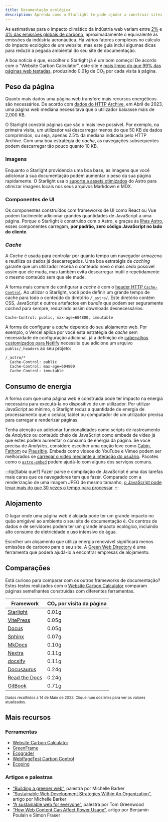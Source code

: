 ```yaml
---
title: Documentação ecológica
description: Aprenda como o Starlight te pode ajudar a construir sites de documentação mais ecológicos e reduzir a pegada de carbono.
---
```


As estimativas para o impacto climático da indústria web variam entre [2%][sf] e [4% das emissões globais de carbono][bbc], aproximadamente o equivalente às emissões da indústria aeronáutica.
Há vários fatores complexos no cálculo do impacto ecológico de um website, mas este guia inclui algumas dicas para reduzir a pegada ambiental do seu site de documentação.

A boa noticía é que, escolher o Starlight já é um bom começo!
De acordo com o "Website Carbon Calculator", este site é [mais limpo do que 99% das páginas web testadas][sl-carbon], produzindo 0.01g de CO₂ por cada visita à página.

## Peso da página

Quanto mais dados uma página web transfere mais recursos energéticos são necessários.
De acordo com [dados do HTTP Archive][http], em Abril de 2023, uma página web mediana necessitava que o utilizador baixasse mais de 2,000 KB.

O Starlight constrói páginas que são o mais leve possível.
Por exemplo, na primeira visita, um utilizador vai descarregar menos do que 50 KB de dados comprimidos, ou seja, apenas 2.5% da mediana indicada pelo HTTP Archive.
Com uma boa estratégia de _cache_, as navegações subsequentes podem descarregar tão pouco quanto 10 KB.

### Imagens
Enquanto o Starlight providencia uma boa base, as imagens que você adicionar à sua documentação podem aumentar o peso da sua página rapidamente.
O Starlight usa o [suporte a assets otimizados][assets] do Astro para otimizar imagens locais nos seus arquivos Markdown e MDX.

### Componentes de UI

Os componentes construídos com frameworks de UI como React ou Vue podem facilmente adicionar grandes quantidades de JavaScript a uma página.
Porque o Starlight é construído com o Astro, e graças às [Ilhas Astro][islands], esses componentes carregam, **por padrão, zero código JavaScript no lado do cliente**.

### _Cache_

A _Cache_ é usada para controlar por quanto tempo um navegador armazena e reutiliza os dados já descarregados.
Uma boa estratégia de _caching_ garante que um utilizador receba o conteúdo novo o mais cedo possível assim que ele muda, mas também evita descarregar inutil e repetidamente o mesmo conteúdo sem que ele mude.

A forma mais comum de configurar a _cache_ é com o [header HTTP `Cache-Control`][cache].
Ao utilizar o Starlight, você pode definir um grande tempo de cache para todo o conteúdo do diretório `/_astro/`.
Este diretório contém CSS, JavaScript e outros artefactos em _bundle_ que podem ser seguramente _cached_ para sempre, reduzindo assim downloads desnecessários:

```
Cache-Control: public, max-age=604800, immutable
```

A forma de configurar a _cache_ depende do seu alojamento web. Por exemplo, o Vercel aplica por você esta estratégia de _cache_ sem necessidade de configuração adicional, já a definição de [cabeçalhos customizados para Netlify][ntl-headers] necessita que adicione um arquivo `public/_headers` ao seu projeto:

```
/_astro/*
  Cache-Control: public
  Cache-Control: max-age=604800
  Cache-Control: immutable
```

[cache]: https://csswizardry.com/2019/03/cache-control-for-civilians/
[ntl-headers]: https://docs.netlify.com/routing/headers/

## Consumo de energia

A forma com que uma página web é construída pode ter impacto na energia necessária para executá-la no dispositivo de um utilizador.
Por utilizar JavaScript ao mínimo, o Starlight reduz a quantidade de energia de processamento que o celular, tablet ou computador de um utilizador precisa para carregar e renderizar páginas.

Tenha atenção ao adicionar funcionalidades como scripts de rastreamento de _Analytics_ ou conteúdo cheio de JavaScript como embeds de vídeo já que estes podem aumentar o consumo de energia da página.
Se você precisa de _Analytics_, considere escolher uma opção leve como [Cabin][cabin], [Fathom][fathom] ou [Plausible][plausible].
Embeds como vídeos do YouTube e Vimeo podem ser melhorados se [carregar o vídeo mediante a interação do usuário][lazy-video].
Pacotes como o [`astro-embed`][embed] podem ajudá-lo com alguns dos serviços comuns.

:::tip[Sabia que?]
Fazer parse e compilação de JavaScript é uma das tarefas mais caras que os navegadores tem que fazer.
Comparado com a renderização de uma imagem JPEG de mesmo tamanho, [o JavaScript pode levar mais do que 30 vezes o tempo para processar][cost-of-js].
:::

[cabin]: https://withcabin.com/
[fathom]: https://usefathom.com/
[plausible]: https://plausible.io/
[lazy-video]: https://web.dev/iframe-lazy-loading/
[embed]: https://www.npmjs.com/package/astro-embed
[cost-of-js]: https://medium.com/dev-channel/the-cost-of-javascript-84009f51e99e

## Alojamento

O lugar onde uma página web é alojada pode ter um grande impacto no quão amigável ao ambiente o seu site de documentação é.
Os centros de dados e de servidores podem ter um grande impacto ecológico, incluindo alto consumo de eletricidade e uso intensivo de água.

Escolher um alojamento que utiliza energia renovável significará menos emissões de carbono para o seu site. A [Green Web Directory][gwb] é uma ferramenta que poderá ajudá-lo a encontrar empresas de alojamento.

[gwb]: https://www.thegreenwebfoundation.org/directory/

## Comparações

Está curioso para comparar com os outros frameworks de documentação?
Estes testes realizados com o [Website Carbon Calculator][wcc] comparam páginas semelhantes construídas com diferentes ferramentas.

| Framework                   | CO₂ por visita da página |
| --------------------------- | ------------------------ |
| [Starlight][sl-carbon]      | 0.01g                    |
| [VitePress][vp-carbon]      | 0.05g                    |
| [Docus][dc-carbon]          | 0.05g                    |
| [Sphinx][sx-carbon]         | 0.07g                    |
| [MkDocs][mk-carbon]         | 0.10g                    |
| [Nextra][nx-carbon]         | 0.11g                    |
| [docsify][dy-carbon]        | 0.11g                    |
| [Docusaurus][ds-carbon]     | 0.24g                    |
| [Read the Docs][rtd-carbon] | 0.24g                    |
| [GitBook][gb-carbon]        | 0.71g                    |

<small>Dados recolhidos a 14 de Maio de 2023. Clique num dos links para ver os valores atualizados.</small>

[sl-carbon]: https://www.websitecarbon.com/website/starlight-astro-build-getting-started/
[vp-carbon]: https://www.websitecarbon.com/website/vitepress-dev-guide-what-is-vitepress/
[dc-carbon]: https://www.websitecarbon.com/website/docus-dev-introduction-getting-started/
[sx-carbon]: https://www.websitecarbon.com/website/sphinx-doc-org-en-master-usage-quickstart-html/
[mk-carbon]: https://www.websitecarbon.com/website/mkdocs-org-getting-started/
[nx-carbon]: https://www.websitecarbon.com/website/nextra-site-docs-docs-theme-start/
[dy-carbon]: https://www.websitecarbon.com/website/docsify-js-org/
[ds-carbon]: https://www.websitecarbon.com/website/docusaurus-io-docs/
[rtd-carbon]: https://www.websitecarbon.com/website/docs-readthedocs-io-en-stable-index-html/
[gb-carbon]: https://www.websitecarbon.com/website/docs-gitbook-com/

## Mais recursos

### Ferramentas

- [Website Carbon Calculator][wcc]
- [GreenFrame](https://greenframe.io/)
- [Ecograder](https://ecograder.com/)
- [WebPageTest Carbon Control](https://www.webpagetest.org/carbon-control/)
- [Ecoping](https://ecoping.earth/)

### Artigos e palestras

- [“Building a greener web”](https://youtu.be/EfPoOt7T5lg), palestra por Michelle Barker
- [“Sustainable Web Development Strategies Within An Organization”](https://www.smashingmagazine.com/2022/10/sustainable-web-development-strategies-organization/), artigo por Michelle Barker
- [“A sustainable web for everyone”](https://2021.stateofthebrowser.com/speakers/tom-greenwood/), palestra por Tom Greenwood
- [“How Web Content Can Affect Power Usage”](https://webkit.org/blog/8970/how-web-content-can-affect-power-usage/), artigo por Benjamin Poulain e Simon Fraser

[sf]: https://www.sciencefocus.com/science/what-is-the-carbon-footprint-of-the-internet/
[bbc]: https://www.bbc.com/future/article/20200305-why-your-internet-habits-are-not-as-clean-as-you-think
[http]: https://httparchive.org/reports/state-of-the-web
[assets]: https://docs.astro.build/pt-pt/guides/assets/
[islands]: https://docs.astro.build/pt-pt/concepts/islands/
[wcc]: https://www.websitecarbon.com/
